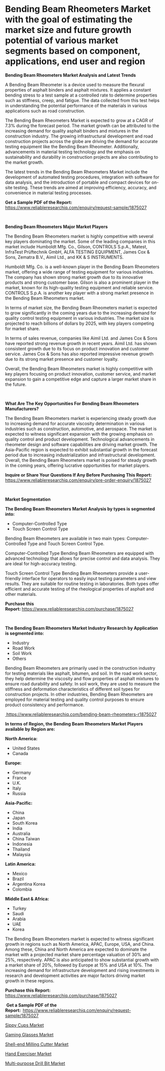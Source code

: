 <p><h1>Bending Beam Rheometers Market with the goal of estimating the market size and future growth potential of various market segments based on component, applications, end user and region</h1></p><p><strong>Bending Beam Rheometers Market Analysis and Latest Trends</strong></p>
<p><p>A Bending Beam Rheometer is a device used to measure the flexural properties of asphalt binders and asphalt mixtures. It applies a constant bending stress to a test sample at a controlled rate to determine properties such as stiffness, creep, and fatigue. The data collected from this test helps in understanding the potential performance of the materials in various applications such as road construction.</p><p>The Bending Beam Rheometers Market is expected to grow at a CAGR of 7.3% during the forecast period. The market growth can be attributed to the increasing demand for quality asphalt binders and mixtures in the construction industry. The growing infrastructural development and road construction projects across the globe are driving the demand for accurate testing equipment like the Bending Beam Rheometer. Additionally, advancements in material testing technology and the emphasis on sustainability and durability in construction projects are also contributing to the market growth.</p><p>The latest trends in the Bending Beam Rheometers Market include the development of automated testing procedures, integration with software for data analysis, and the introduction of portable and compact devices for on-site testing. These trends are aimed at improving efficiency, accuracy, and convenience in material testing processes.</p></p>
<p><strong>Get a Sample PDF of the Report:&nbsp;</strong> <a href="https://www.reliableresearchiq.com/enquiry/request-sample/1875027">https://www.reliableresearchiq.com/enquiry/request-sample/1875027</a></p>
<p>&nbsp;</p>
<p><strong>Bending Beam Rheometers Major Market Players</strong></p>
<p><p>The Bending Beam Rheometers market is highly competitive with several key players dominating the market. Some of the leading companies in this market include Humboldt Mfg. Co., Gilson, CONTROLS S.p.A., Matest, InfraTest Prüftechnik GmbH, ALFA TESTING EQUIPMENT, James Cox & Sons, Zematra B.V., Aimil Ltd., and KK & S INSTRUMENTS.</p><p>Humboldt Mfg. Co. is a well-known player in the Bending Beam Rheometers market, offering a wide range of testing equipment for various industries. The company has shown strong market growth due to its innovative products and strong customer base. Gilson is also a prominent player in the market, known for its high-quality testing equipment and reliable service. CONTROLS S.p.A. is another key player with a strong market presence in the Bending Beam Rheometers market.</p><p>In terms of market size, the Bending Beam Rheometers market is expected to grow significantly in the coming years due to the increasing demand for quality control testing equipment in various industries. The market size is projected to reach billions of dollars by 2025, with key players competing for market share.</p><p>In terms of sales revenue, companies like Aimil Ltd. and James Cox & Sons have reported strong revenue growth in recent years. Aimil Ltd. has shown consistent growth due to its focus on product innovation and customer service. James Cox & Sons has also reported impressive revenue growth due to its strong market presence and customer loyalty.</p><p>Overall, the Bending Beam Rheometers market is highly competitive with key players focusing on product innovation, customer service, and market expansion to gain a competitive edge and capture a larger market share in the future.</p></p>
<p>&nbsp;</p>
<p><strong>What Are The Key Opportunities For Bending Beam Rheometers Manufacturers?</strong></p>
<p><p>The Bending Beam Rheometers market is experiencing steady growth due to increasing demand for accurate viscosity determination in various industries such as construction, automotive, and aerospace. The market is expected to witness significant expansion with the growing emphasis on quality control and product development. Technological advancements in rheometer design and software capabilities are driving market growth. The Asia-Pacific region is expected to exhibit substantial growth in the forecast period due to increasing industrialization and infrastructural development. Overall, the Bending Beam Rheometers market is poised for steady growth in the coming years, offering lucrative opportunities for market players.</p></p>
<p><strong>Inquire or Share Your Questions If Any Before Purchasing This Report:</strong> <a href="https://www.reliableresearchiq.com/enquiry/pre-order-enquiry/1875027">https://www.reliableresearchiq.com/enquiry/pre-order-enquiry/1875027</a></p>
<p>&nbsp;</p>
<p><strong>Market Segmentation</strong></p>
<p><strong>The Bending Beam Rheometers Market Analysis by types is segmented into:</strong></p>
<p><ul><li>Computer-Controlled Type</li><li>Touch Screen Control Type</li></ul></p>
<p><p>Bending Beam Rheometers are available in two main types: Computer-Controlled Type and Touch Screen Control Type. </p><p>Computer-Controlled Type Bending Beam Rheometers are equipped with advanced technology that allows for precise control and data analysis. They are ideal for high-accuracy testing. </p><p>Touch Screen Control Type Bending Beam Rheometers provide a user-friendly interface for operators to easily input testing parameters and view results. They are suitable for routine testing in laboratories. Both types offer efficient and accurate testing of the rheological properties of asphalt and other materials.</p></p>
<p><strong>Purchase this Report:&nbsp;</strong><a href="https://www.reliableresearchiq.com/purchase/1875027">https://www.reliableresearchiq.com/purchase/1875027</a></p>
<p>&nbsp;</p>
<p><strong>The Bending Beam Rheometers Market Industry Research by Application is segmented into:</strong></p>
<p><ul><li>Industry</li><li>Road Work</li><li>Soil Work</li><li>Others</li></ul></p>
<p><p>Bending Beam Rheometers are primarily used in the construction industry for testing materials like asphalt, bitumen, and soil. In the road work sector, they help determine the viscosity and flow properties of asphalt mixtures to ensure road durability and safety. In soil work, they are used to measure the stiffness and deformation characteristics of different soil types for construction projects. In other industries, Bending Beam Rheometers are employed for material testing and quality control purposes to ensure product consistency and performance.</p></p>
<p><a href="https://www.reliableresearchiq.com/bending-beam-rheometers-r1875027">&nbsp;https://www.reliableresearchiq.com/bending-beam-rheometers-r1875027</a></p>
<p><strong>In terms of Region, the Bending Beam Rheometers Market Players available by Region are:</strong></p>
<p>
    <p> <strong> North America: </strong>
        <ul>
            <li>United States</li>
            <li>Canada</li>
        </ul>
        </p> 
    <p> <strong> Europe: </strong>
        <ul>
            <li>Germany</li>
            <li>France</li>
            <li>U.K.</li>
            <li>Italy</li>
            <li>Russia</li>
        </ul>
        </p> 
    <p> <strong> Asia-Pacific: </strong>
        <ul>
            <li>China</li>
            <li>Japan</li>
            <li>South Korea</li>
            <li>India</li>
            <li>Australia</li>
            <li>China Taiwan</li>
            <li>Indonesia</li>
            <li>Thailand</li>
            <li>Malaysia</li>
        </ul>
        </p> 
    <p> <strong> Latin America: </strong>
        <ul>
            <li>Mexico</li>
            <li>Brazil</li>
            <li>Argentina Korea</li>
            <li>Colombia</li>
        </ul>
        </p> 
    <p> <strong> Middle East & Africa: </strong>
        <ul>
            <li>Turkey</li>
            <li>Saudi</li>
            <li>Arabia</li>
            <li>UAE</li>
            <li>Korea</li>
        </ul>
    </p>
    </p>
<p><p>The Bending Beam Rheometers market is expected to witness significant growth in regions such as North America, APAC, Europe, USA, and China. Among these, China and North America are expected to dominate the market with a projected market share percentage valuation of 30% and 25%, respectively. APAC is also anticipated to show substantial growth with a market share of 20%, followed by Europe at 15% and USA at 10%. The increasing demand for infrastructure development and rising investments in research and development activities are major factors driving market growth in these regions.</p></p>
<p><strong>Purchase this Report: </strong><a href="https://www.reliableresearchiq.com/purchase/1875027">https://www.reliableresearchiq.com/purchase/1875027</a></p>
<p>&nbsp;<strong>Get a Sample PDF of the Report:&nbsp;&nbsp;</strong><a href="https://www.reliableresearchiq.com/enquiry/request-sample/1875027">https://www.reliableresearchiq.com/enquiry/request-sample/1875027</a></p>
<p><strong></strong></p>
<p><p><a href="https://medium.com/@alexander.bell98078/sippy-cups-market-analysis-report-global-insights-by-region-type-plastic-type-sippy-cups-glass-50e607ef4767">Sippy Cups Market</a></p><p><a href="https://medium.com/@anslrtman56756/global-gaming-glasses-market-size-and-market-trends-analysis-by-regional-outlook-competitive-7e256c127ad3">Gaming Glasses Market</a></p><p><a href="https://github.com/nathandecarvalho/Market-Research-Report-List-4/blob/main/shell-end-milling-cutter-market.md">Shell-end Milling Cutter Market</a></p><p><a href="https://medium.com/@caraleeh23/global-hand-exerciser-market-exploring-market-share-market-trends-and-future-growth-a6dd6071ddea">Hand Exerciser Market</a></p><p><a href="https://github.com/JosephWillisbXXgf/Market-Research-Report-List-1/blob/main/multi-purpose-drill-bit-market.md">Multi-purpose Drill Bit Market</a></p></p>